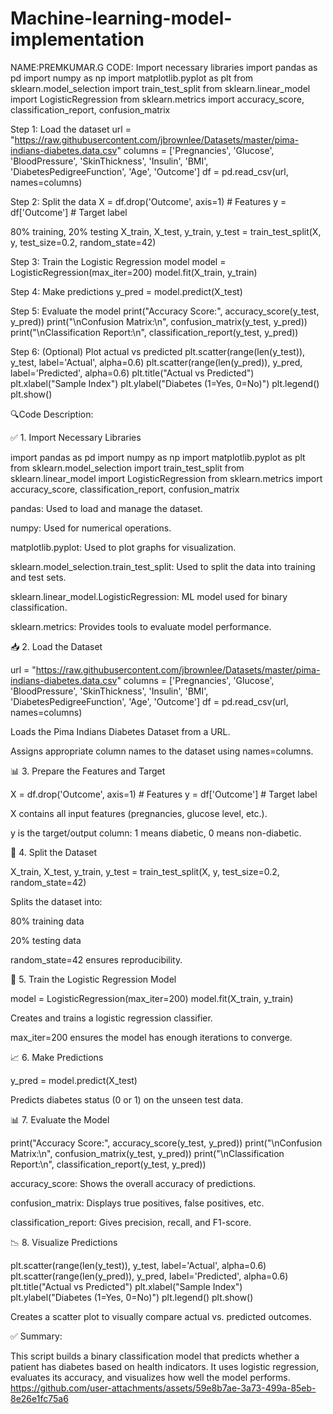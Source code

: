 # Machine-learning-model-implementation
NAME:PREMKUMAR.G 
CODE:
Import necessary libraries
import pandas as pd import numpy as np import matplotlib.pyplot as plt from sklearn.model_selection import train_test_split from sklearn.linear_model import LogisticRegression from sklearn.metrics import accuracy_score, classification_report, confusion_matrix

Step 1: Load the dataset
url = "https://raw.githubusercontent.com/jbrownlee/Datasets/master/pima-indians-diabetes.data.csv" columns = ['Pregnancies', 'Glucose', 'BloodPressure', 'SkinThickness', 'Insulin', 'BMI', 'DiabetesPedigreeFunction', 'Age', 'Outcome'] df = pd.read_csv(url, names=columns)

Step 2: Split the data
X = df.drop('Outcome', axis=1) # Features y = df['Outcome'] # Target label

80% training, 20% testing
X_train, X_test, y_train, y_test = train_test_split(X, y, test_size=0.2, random_state=42)

Step 3: Train the Logistic Regression model
model = LogisticRegression(max_iter=200) model.fit(X_train, y_train)

Step 4: Make predictions
y_pred = model.predict(X_test)

Step 5: Evaluate the model
print("Accuracy Score:", accuracy_score(y_test, y_pred)) print("\nConfusion Matrix:\n", confusion_matrix(y_test, y_pred)) print("\nClassification Report:\n", classification_report(y_test, y_pred))

Step 6: (Optional) Plot actual vs predicted
plt.scatter(range(len(y_test)), y_test, label='Actual', alpha=0.6) plt.scatter(range(len(y_pred)), y_pred, label='Predicted', alpha=0.6) plt.title("Actual vs Predicted") plt.xlabel("Sample Index") plt.ylabel("Diabetes (1=Yes, 0=No)") plt.legend() plt.show()

🔍Code Description:

✅ 1. Import Necessary Libraries

import pandas as pd import numpy as np import matplotlib.pyplot as plt from sklearn.model_selection import train_test_split from sklearn.linear_model import LogisticRegression from sklearn.metrics import accuracy_score, classification_report, confusion_matrix

pandas: Used to load and manage the dataset.

numpy: Used for numerical operations.

matplotlib.pyplot: Used to plot graphs for visualization.

sklearn.model_selection.train_test_split: Used to split the data into training and test sets.

sklearn.linear_model.LogisticRegression: ML model used for binary classification.

sklearn.metrics: Provides tools to evaluate model performance.

📥 2. Load the Dataset

url = "https://raw.githubusercontent.com/jbrownlee/Datasets/master/pima-indians-diabetes.data.csv" columns = ['Pregnancies', 'Glucose', 'BloodPressure', 'SkinThickness', 'Insulin', 'BMI', 'DiabetesPedigreeFunction', 'Age', 'Outcome'] df = pd.read_csv(url, names=columns)

Loads the Pima Indians Diabetes Dataset from a URL.

Assigns appropriate column names to the dataset using names=columns.

📊 3. Prepare the Features and Target

X = df.drop('Outcome', axis=1) # Features y = df['Outcome'] # Target label

X contains all input features (pregnancies, glucose level, etc.).

y is the target/output column: 1 means diabetic, 0 means non-diabetic.

🧪 4. Split the Dataset

X_train, X_test, y_train, y_test = train_test_split(X, y, test_size=0.2, random_state=42)

Splits the dataset into:

80% training data

20% testing data

random_state=42 ensures reproducibility.

🤖 5. Train the Logistic Regression Model

model = LogisticRegression(max_iter=200) model.fit(X_train, y_train)

Creates and trains a logistic regression classifier.

max_iter=200 ensures the model has enough iterations to converge.

📈 6. Make Predictions

y_pred = model.predict(X_test)

Predicts diabetes status (0 or 1) on the unseen test data.

📊 7. Evaluate the Model

print("Accuracy Score:", accuracy_score(y_test, y_pred)) print("\nConfusion Matrix:\n", confusion_matrix(y_test, y_pred)) print("\nClassification Report:\n", classification_report(y_test, y_pred))

accuracy_score: Shows the overall accuracy of predictions.

confusion_matrix: Displays true positives, false positives, etc.

classification_report: Gives precision, recall, and F1-score.

📉 8. Visualize Predictions

plt.scatter(range(len(y_test)), y_test, label='Actual', alpha=0.6) plt.scatter(range(len(y_pred)), y_pred, label='Predicted', alpha=0.6) plt.title("Actual vs Predicted") plt.xlabel("Sample Index") plt.ylabel("Diabetes (1=Yes, 0=No)") plt.legend() plt.show()

Creates a scatter plot to visually compare actual vs. predicted outcomes.

✅ Summary:

This script builds a binary classification model that predicts whether a patient has diabetes based on health indicators. It uses logistic regression, evaluates its accuracy, and visualizes how well the model performs.
https://github.com/user-attachments/assets/59e8b7ae-3a73-499a-85eb-8e26e1fc75a6
